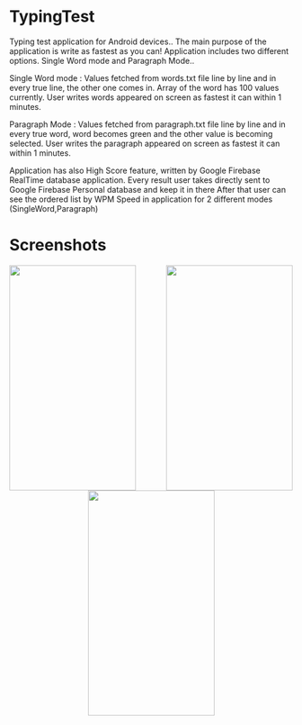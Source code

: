 # TypingTest
Typing test application for Android devices..
The main purpose of the application is write as fastest as you can!
Application includes two different options. Single Word mode and Paragraph Mode..

Single Word mode : 
Values fetched from words.txt file line by line and in every true line, the other one comes in.
Array of the word has 100 values currently. User writes words appeared on screen as fastest it can
within 1 minutes.

Paragraph Mode :
Values fetched from paragraph.txt file line by line and in every true word, word becomes green and the other
value is becoming selected. User writes the paragraph appeared on screen as fastest it can within 1 minutes.

Application has also High Score feature, written by Google Firebase RealTime database application.
Every result user takes directly sent to Google Firebase Personal database and keep it in there
After that user can see the ordered list by WPM Speed in application for 2 different modes (SingleWord,Paragraph)

# Screenshots
<img align="left" width="225" height="400" src="https://imgur.com/KDSNFPi.jpg">
<img align="right" width="225" height="400" src="https://imgur.com/0Uvr8vf.jpg">
<p align="center">
  <img width="225" height="400" src="https://imgur.com/k1Tuxly.jpg">
</p>                            
        




